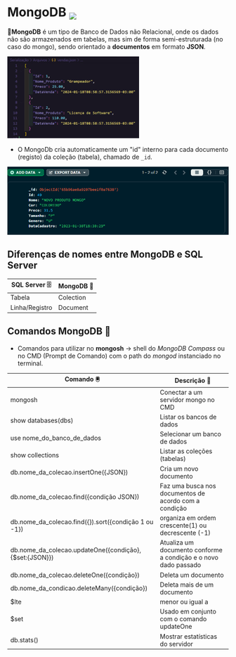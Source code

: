 # MongoDB <img src="https://www.svgrepo.com/show/331488/mongodb.svg" height=40 style="vertical-align: text-bottom;">

🍃**MongoDB** é um tipo de Banco de Dados não Relacional, onde os dados não são armazenados em tabelas, mas sim de forma semi-estruturada (no caso do mongo), sendo orientado a **documentos** em formato **JSON**.

<img src="images/semi-estruturado.png" width="300"/>

- O MongoDb cria automaticamente um "id" interno para cada documento (registo) da coleção (tabela), chamado de `_id`.

![mongodb](images/mongodb.png)

## Diferenças de nomes entre MongoDB e SQL Server

| SQL Server 🗄️  | MongoDB 🍃 |
| -------------- | ---------- |
| Tabela         | Colection  |
| Linha/Registro | Document   |

## Comandos MongoDB 🍃

- Comandos para utilizar no **mongosh** → shell do _MongoDB Compass_ ou no CMD (Prompt de Comando) com o path do _mongod_ instanciado no terminal.

| Comando 🖲️                                             | Descrição 📝                                                    |
| ------------------------------------------------------ | --------------------------------------------------------------- |
| mongosh                                                | Conectar a um servidor mongo no CMD                             |
| show databases(dbs)                                    | Listar os bancos de dados                                       |
| use nome_do_banco_de_dados                             | Selecionar um banco de dados                                    |
| show collections                                       | Listar as coleções (tabelas)                                    |
| db.nome_da_colecao.insertOne({JSON})                   | Cria um novo documento                                          |
| db.nome_da_colecao.find({condição JSON})               | Faz uma busca nos documentos de acordo com a condição           |
| db.nome_da_colecao.find({}).sort({condição 1 ou -1})   | organiza em ordem crescente(1) ou decrescente (-1)              |
| db.nome_da_colecao.updateOne({condição},{$set:{JSON}}) | Atualiza um documento conforme a condição e o novo dado passado |
| db.nome_da_colecao.deleteOne({condição})               | Deleta um documento                                             |
| db.nome_da_condicao.deleteMany({condição})             | Deleta mais de um documento                                     |
| $lte                                                   | menor ou igual a                                                |
| $set                                                   | Usado em conjunto com o comando updateOne                       |
| db.stats()                                             | Mostrar estatísticas do servidor                                |
